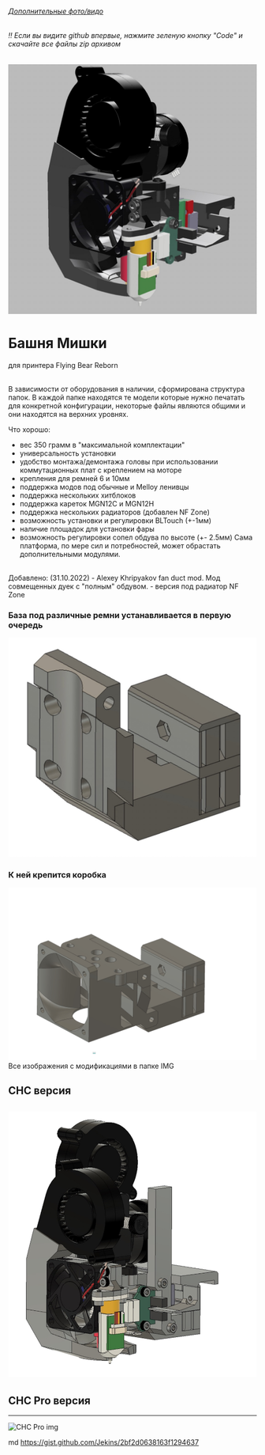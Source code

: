 ###### [Дополнительные фото/видо](https://t.me/BearTowerRu)
###### ‼️ Если вы видите github впервые, нажмите зеленую кнопку "Code" и скачайте все файлы zip архивом 

![BearTower img](https://github.com/pavluchenkor/BearTower/blob/master/IMG/BearTower.jpeg)

# Башня Мишки
для принтера Flying Bear Reborn


 </br>
 В зависимости от оборудования в наличии, сформирована структура папок.
 В каждой папке находятся те модели которые нужно печатать для конкретной конфигурации, некоторые файлы являются общими и они находятся на верхних уровнях.
 
 Что хорошо:
 - вес 350 грамм в "максимальной комплектации"
 - универсальность установки
 - удобство монтажа/демонтажа головы при использовании коммутационных плат с креплением на моторе
 - крепления для ремней 6 и 10мм
 - поддержка модов под обычные и Melloy ленивцы
 - поддержка нескольких хитблоков 
 - поддержка кареток MGN12C и MGN12H
 - поддержка нескольких радиаторов (добавлен NF Zone) 
 - возможность установки и регулировки BLTouch (+-1мм)
 - наличие площадок для установки фары
 - возможность регулировки сопел обдува по высоте (+- 2.5мм)
 Сама платформа, по мере сил и потребностей, может обрастать дополнительными модулями.

</br>
Добавлено:
(31.10.2022)
- Alexey Khripyakov fan duct mod. Мод совмещенных дуек с "полным" обдувом.
- версия под радиатор NF Zone 

### База под различные ремни устанавливается в первую очередь
![Base img](https://github.com/pavluchenkor/BearTower/blob/master/IMG/img_2022_09_14_14_07_18.jpeg)
</br>
### К ней крепится коробка
![Base img](https://github.com/pavluchenkor/BearTower/blob/master/IMG/img_2022-09-03_19_47_07_png.jpeg)
</br>
Все изображения с модификациями в папке IMG

##  CHC версия  
###
![CHC img](https://github.com/pavluchenkor/BearTower/blob/master/IMG/CHC/img_2022_09_05_23_51_02_png_png.jpeg)
---
##  CHC Pro версия
---
![CHC Pro img](https://github.com/pavluchenkor/BearTower/blob/master/IMG/CH%D0%A1_Pro/img_2022_09_06_00_27_13_png.jpeg)

md
 https://gist.github.com/Jekins/2bf2d0638163f1294637